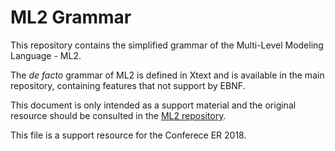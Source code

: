 # ML2 Grammar

This repository contains the simplified grammar of the Multi-Level Modeling Language - ML2.

The *de facto* grammar of ML2 is defined in Xtext and is available in the main repository, containing features that not support by EBNF.

This document is only intended as a support material and the original resource should be consulted in the [ML2 repository](https://github.com/nemo-ufes/ML2-Editor).

This file is a support resource for the Conferece ER 2018.
